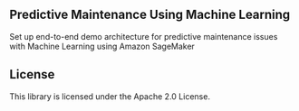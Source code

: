 ## Predictive Maintenance Using Machine Learning

Set up end-to-end demo architecture for predictive maintenance issues with Machine Learning using Amazon SageMaker

## License

This library is licensed under the Apache 2.0 License. 
